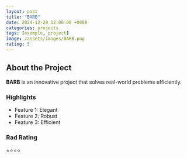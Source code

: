 ```yaml
---
layout: post
title: "BARB"
date: 2024-12-20 12:00:00 +0000
categories: projects
tags: [example, project]
image: /assets/images/BARB.png
rating: 5
---
```


## About the Project

**BARB** is an innovative project that solves real-world problems efficiently.

### Highlights

- Feature 1: Elegant
- Feature 2: Robust
- Feature 3: Efficient

### Rad Rating

⭐⭐⭐⭐